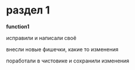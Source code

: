 # раздел 1

**function1**


исправили и написали своё

внесли новые фишечки, какие то изменения

поработали в чистовике и сохранили изменения
